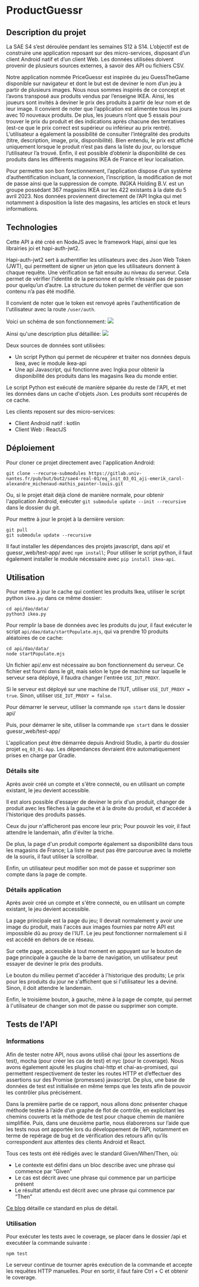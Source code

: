 # ProductGuessr

## Description du projet

La SAE S4 s’est déroulée pendant les semaines S12 à S14. L’objectif est de construire une application reposant sur des micro-services, disposant d’un client 
Android natif et d’un client Web. Les données utilisées doivent provenir de plusieurs sources externes, à savoir des API ou fichiers CSV.

Notre application nommée PriceGuessr est inspirée du jeu GuessTheGame disponible sur navigateur et dont le but est de deviner le nom d’un jeu à partir de 
plusieurs images. Nous nous sommes inspirés de ce concept et l’avons transposé aux produits vendus par l’enseigne IKEA. Ainsi, les joueurs sont invités à 
deviner le prix des produits à partir de leur nom et de leur image. Il convient de noter que l’application est alimentée tous les jours avec 10 nouveaux 
produits. De plus, les joueurs n’ont que 5 essais pour trouver le prix du produit et des indications après chacune des tentatives (est-ce que le prix correct 
est supérieur ou inférieur au prix rentré). L’utilisateur a également la possibilité de consulter l’intégralité des produits (titre, description, image, prix, 
disponibilité). Bien entendu, le prix est affiché uniquement lorsque le produit n’est pas dans la liste du jour, ou lorsque l’utilisateur l’a trouvé. Enfin, il 
est possible d’obtenir la disponibilité de ces produits dans les différents magasins IKEA de France et leur localisation.

Pour permettre son bon fonctionnement, l’application dispose d’un système d’authentification incluant, la connexion, l’inscription, la modification de mot de 
passe ainsi que la suppression de compte. INGKA Holding B.V. est un groupe possédant 367 magasins IKEA sur les 422 existants à la date du 5 avril 2023. Nos 
données proviennent directement de l’API Ingka qui met notamment à disposition la liste des magasins, les articles en stock et leurs informations.

## Technologies

Cette API a été créé en NodeJS avec le framework Hapi, ainsi que les librairies joi et hapi-auth-jwt2.

Hapi-auth-jwt2 sert à authentifier les utilisateurs avec des Json Web Token (JWT), qui permettent de signer un jeton que les utilisateurs donnent à chaque 
requête. Une vérification se fait ensuite au niveau du serveur. Cela permet de vérifier l’identité de la personne et qu’elle n’essaie pas de passer pour 
quelqu’un d’autre. La structure du token permet de vérifier que son contenu n’a pas été modifié.

Il convient de noter que le token est renvoyé après l'authentification de l'utilisateur avec la route `/user/auth`. 

Voici un schéma de son fonctionnement:
![](./img/jwt.png)

Ainsi qu'une description plus détaillée:
![](./img/Diagramme_jwt.jpg)

Deux sources de données sont utilisées:
- Un script Python qui permet de récupérer et traiter nos données depuis Ikea, avec le module ikea-api
- Une api Javascript, qui fonctionne avec Ingka pour obtenir la disponibilité des produits dans les magasins Ikea du monde entier.

Le script Python est exécuté de manière séparée du reste de l'API, et met les données dans un cache d'objets Json. Les produits sont récupérés de ce cache.

Les clients reposent sur des micro-services:
- Client Android natif : kotlin
- Client Web : ReactJS

## Déploiement

Pour cloner ce projet directement avec l'application Android:
```
git clone --recurse-submodules https://gitlab.univ-nantes.fr/pub/but/but2/sae4-real-01/eq_init_03_01_aji-emerik_carol-alexandre_michenaud-mathis_painter-louis.git
```
Ou, si le projet était déjà cloné de manière normale, pour obtenir l'application Android, exécuter `git submodule update --init --recursive` dans le dossier du git.

Pour mettre à jour le projet à la dernière version:
```
git pull
git submodule update --recursive
```
Il faut installer les dépendances des projets javascript, dans api/ et guessr_web/test-app/ avec `npm install`; Pour utiliser le script python, il faut également installer le module nécessaire avec `pip install ikea-api`.

## Utilisation

Pour mettre à jour le cache qui contient les produits Ikea, utiliser le script python `ikea.py` dans ce même dossier:
```
cd api/dao/data/
python3 ikea.py
```

Pour remplir la base de données avec les produits du jour, il faut exécuter le script `api/dao/data/startPopulate.mjs`, qui va prendre 10 produits aléatoires de ce cache:
```
cd api/dao/data/
node startPopulate.mjs
```

Un fichier api/.env est nécessaire au bon fonctionnement du serveur. Ce fichier est fourni dans le git, mais selon le type de machine sur laquelle le serveur sera déployé, il faudra changer l'entrée `USE_IUT_PROXY`.

Si le serveur est déployé sur une machine de l'IUT, utiliser `USE_IUT_PROXY = true`.
Sinon, utiliser `USE_IUT_PROXY = false`.

Pour démarrer le serveur, utiliser la commande `npm start` dans le dossier api/

Puis, pour démarrer le site, utiliser la commande `npm start` dans le dossier guessr_web/test-app/

L'application peut être démarrée depuis Android Studio, à partir du dossier projet `eq_03_01-App`. Les dépendances devraient être automatiquement prises en charge par Gradle.

### Détails site

Après avoir créé un compte et s'être connecté, ou en utilisant un compte existant, le jeu devient accessible.

Il est alors possible d'essayer de deviner le prix d'un produit, changer de produit avec les flèches à la gauche et à la droite du produit, et d'accéder à l'historique des produits passés.

Ceux du jour n'afficheront pas encore leur prix; Pour pouvoir les voir, il faut attendre le landemain, afin d'éviter la triche.

De plus, la page d'un produit comporte également sa disponibilité dans tous les magasins de France; La liste ne peut pas être parcourue avec la molette de la souris, il faut utiliser la scrollbar.

Enfin, un utilisateur peut modifier son mot de passe et supprimer son compte dans la page de compte.

### Détails application

Après avoir créé un compte et s'être connecté, ou en utilisant un compte existant, le jeu devient accessible.

La page principale est la page du jeu; Il devrait normalement y avoir une image du produit, mais l'accès aux images fournies par notre API est impossible dû au proxy de l'IUT. Le jeu peut fonctionner normalement si il est accédé en dehors de ce réseau.

Sur cette page, accessible à tout moment en appuyant sur le bouton de page principale à gauche de la barre de navigation, un utilisateur peut essayer de deviner le prix des produits.

Le bouton du milieu permet d'accéder à l'historique des produits; Le prix pour les produits du jour ne s'affichent que si l'utilisateur les a deviné. Sinon, il doit attendre le landemain.

Enfin, le troisième bouton, à gauche, mène à la page de compte, qui permet à l'utilisateur de changer son mot de passe ou supprimer son compte.

## Tests de l'API

### Informations

Afin de tester notre API, nous avons utilisé chai (pour les assertions de test), mocha (pour créer les cas de test) et nyc (pour le coverage). Nous avons également ajouté les plugins chai-http et chai-as-promised, qui permettent respectivement de tester les routes HTTP et d’effectuer des assertions sur des Promise (promesses) javascript.
De plus, une base de données de test est initialisée en même temps que les tests afin de pouvoir les contrôler plus précisément.

Dans la première partie de ce rapport, nous allons donc présenter chaque méthode testée à l’aide d’un graphe de flot de contrôle, en explicitant les chemins couverts et la méthode de test pour chaque chemin de manière simplifiée.
Puis, dans une deuxième partie, nous élaborerons sur l’aide que les tests nous ont apportée lors du développement de l’API, notamment en terme de repérage de bug et de vérification des retours afin qu’ils correspondent aux attentes des clients Android et React.

Tous ces tests ont été rédigés avec le standard Given/When/Then, où:
- Le contexte est défini dans un bloc describe avec une phrase qui commence par “Given”
- Le cas est décrit avec une phrase qui commence par un participe présent
- Le résultat attendu est décrit avec une phrase qui commence par “Then”

[Ce blog](https://markus.oberlehner.net/blog/naming-your-unit-tests-it-should-vs-given-when-then/) détaille ce standard en plus de détail.

### Utilisation

Pour exécuter les tests avec le coverage, se placer dans le dossier /api et executéer la commande suivante :

`npm test`

Le serveur continue de tourner après exécution de la commande et accepte les requêtes HTTP manuelles. Pour en sortir, il faut faire Ctrl + C et obtenir le coverage. 
